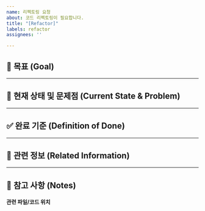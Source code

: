 ```yaml
---
name: 리펙토링 요청
about: 코드 리펙토링이 필요합니다.
title: "[Refactor]"
labels: refactor
assignees: ''

---
```


## 🎯 목표 (Goal)
<!---
이 리팩토링을 통해 **궁극적으로 달성하고자 하는 목표**를 명확하게 설명해주세요. (예: 가독성 향상, 성능 개선, 특정 기술 부채 해소, 테스트 용이성 증대 등)
--->

---

## 🧐 현재 상태 및 문제점 (Current State & Problem)
<!---
리팩토링이 필요한 **현재 코드의 상태**와 **어떤 문제점**이 있는지 상세히 설명해주세요.
(예: 파일 경로, 함수명, 클래스명 언급, 해당 코드가 너무 복잡하거나, 중복되거나, 버그의 원인이 될 수 있는 이유 등)
--->

---

## ✅ 완료 기준 (Definition of Done)
<!---
이 리팩토링 작업이 **언제 완료되었다고 판단**할 수 있는지 기준을 명시해주세요.

* [ ] 기존 기능의 **모든 테스트** 통과
* [ ] 코드 리뷰 후 **머지 승인**
* [ ] [추가적인 기준] (예: 특정 성능 지표 개선 확인, 가독성 향상에 대한 팀원 동의)
--->

---

## 🔗 관련 정보 (Related Information)
<!---
이 리팩토링과 관련된 **추가 정보**가 있다면 링크를 첨부해주세요.

* 관련 버그 이슈: [#IssueNumber]
* 관련 기능 개발 PR: [PR Link]
* 참고 문서/아티클: [Link]

--->

---

## 🙋 참고 사항 (Notes)
<!---
리팩토링 작업 시 주의해야 할 점이나 논의가 필요한 사항 등을 추가로 작성해주세요.
--->


#### 관련 파일/코드 위치
<!---
(예: `src/components/MyComponent.js`, `service/api/user.py`의 `get_user_data` 함수)
--->
